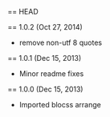 == HEAD

== 1.0.2 (Oct 27, 2014)

* remove non-utf 8 quotes

== 1.0.1 (Dec 15, 2013)

* Minor readme fixes

== 1.0.0 (Dec 15, 2013)

* Imported blocss arrange